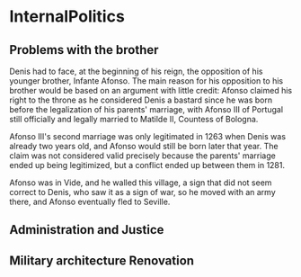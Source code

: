 # InternalPolitics

## Problems with the brother

Denis had to face, at the beginning of his reign, the opposition of his younger brother, Infante Afonso. The main reason for his opposition to his brother would be based on an argument with little credit: Afonso claimed his right to the throne as he considered Denis a bastard since he was born before the legalization of his parents' marriage, with Afonso III of Portugal still officially and legally married to Matilde II, Countess of Bologna.

Afonso III's second marriage was only legitimated in 1263 when Denis was already two years old, and Afonso would still be born later that year. The claim was not considered valid precisely because the parents' marriage ended up being legitimized, but a conflict ended up between them in 1281.

Afonso was in Vide, and he walled this village, a sign that did not seem correct to Denis, who saw it as a sign of war, so he moved with an army there, and Afonso eventually fled to Seville.


## Administration and Justice



## Military architecture Renovation
